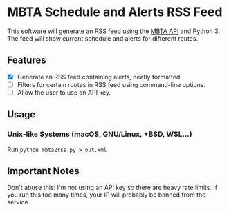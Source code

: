 # MBTA Schedule and Alerts RSS Feed

This software will generate an RSS feed using the [MBTA
API](https://www.mbta.com/developers/v3-api) and Python 3. The
feed will show current schedule and alerts for different routes.

## Features

- [X] Generate an RSS feed containing alerts, neatly formatted.
- [ ] Filters for certain routes in RSS feed using command-line options.
- [ ] Allow the user to use an API key.

## Usage

### Unix-like Systems (macOS, GNU/Linux, \*BSD, WSL...)

Run `python mbta2rss.py > out.xml`

## Important Notes

Don't abuse this: I'm not using an API key so there are heavy rate limits. If
you run this too many times, your IP will probably be banned from the service.
